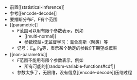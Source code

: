 - 前置[[statistical-inference]]
- 参考[[encode-decode]]
- 要推断分布$F$，$F$有个范围
- [[parametric]]
  - $F$范围可以用有限个参数表示，例如
    - [[multi-normal]]
    - 参数模型+无监督学习：混合高斯（聚类）等
  - 记号：$\mathbb E_\theta, \mathbb P_\theta$等，表示某个确定的参数$\theta$下期望或概率
- [[non-parametric]]
  - $F$范围不能用有限个参数表示，例如
    - 所有可能的[[random-variable-functions#cdf]]
  - 参数太多了，无限维，没有信息[[encode-decode]]压缩过程